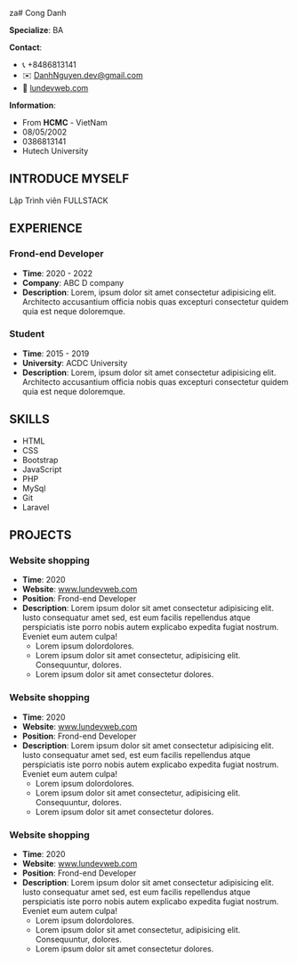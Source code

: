 za# Cong Danh

**Specialize**: BA

**Contact**:
- 📞 +8486813141
- ✉️ DanhNguyen.dev@gmail.com
- 🔗 [lundevweb.com](https://lundevweb.com)

**Information**:
- From **HCMC** - VietNam
- 08/05/2002
- 0386813141
- Hutech University

## INTRODUCE MYSELF

Lập Trình viên FULLSTACK

## EXPERIENCE

### Frond-end Developer
- **Time**: 2020 - 2022
- **Company**: ABC D company
- **Description**: Lorem, ipsum dolor sit amet consectetur adipisicing elit. Architecto accusantium officia nobis quas excepturi consectetur quidem quia est neque doloremque.

### Student
- **Time**: 2015 - 2019
- **University**: ACDC University
- **Description**: Lorem, ipsum dolor sit amet consectetur adipisicing elit. Architecto accusantium officia nobis quas excepturi consectetur quidem quia est neque doloremque.

## SKILLS
- HTML
- CSS
- Bootstrap
- JavaScript
- PHP
- MySql
- Git
- Laravel

## PROJECTS

### Website shopping
- **Time**: 2020
- **Website**: www.lundevweb.com
- **Position**: Frond-end Developer
- **Description**: Lorem ipsum dolor sit amet consectetur adipisicing elit. Iusto consequatur amet sed, est eum facilis repellendus atque perspiciatis iste porro nobis autem explicabo expedita fugiat nostrum. Eveniet eum autem culpa!
  - Lorem ipsum dolordolores.
  - Lorem ipsum dolor sit amet consectetur, adipisicing elit. Consequuntur, dolores.
  - Lorem ipsum dolor sit amet consectetur dolores.

### Website shopping
- **Time**: 2020
- **Website**: www.lundevweb.com
- **Position**: Frond-end Developer
- **Description**: Lorem ipsum dolor sit amet consectetur adipisicing elit. Iusto consequatur amet sed, est eum facilis repellendus atque perspiciatis iste porro nobis autem explicabo expedita fugiat nostrum. Eveniet eum autem culpa!
  - Lorem ipsum dolordolores.
  - Lorem ipsum dolor sit amet consectetur, adipisicing elit. Consequuntur, dolores.
  - Lorem ipsum dolor sit amet consectetur dolores.

### Website shopping
- **Time**: 2020
- **Website**: www.lundevweb.com
- **Position**: Frond-end Developer
- **Description**: Lorem ipsum dolor sit amet consectetur adipisicing elit. Iusto consequatur amet sed, est eum facilis repellendus atque perspiciatis iste porro nobis autem explicabo expedita fugiat nostrum. Eveniet eum autem culpa!
  - Lorem ipsum dolordolores.
  - Lorem ipsum dolor sit amet consectetur, adipisicing elit. Consequuntur, dolores.
  - Lorem ipsum dolor sit amet consectetur dolores.